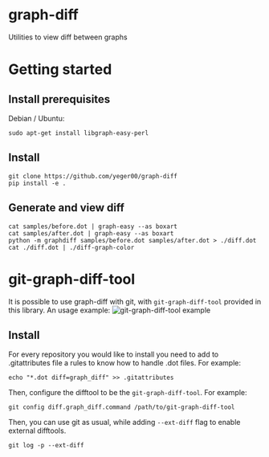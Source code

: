 # graph-diff
Utilities to view diff between graphs

# Getting started

## Install prerequisites 
Debian / Ubuntu:
```
sudo apt-get install libgraph-easy-perl
```
## Install
```
git clone https://github.com/yeger00/graph-diff
pip install -e .
```

## Generate and view diff
```
cat samples/before.dot | graph-easy --as boxart
cat samples/after.dot | graph-easy --as boxart
python -m graphdiff samples/before.dot samples/after.dot > ./diff.dot
cat ./diff.dot | ./diff-graph-color
```

# git-graph-diff-tool
It is possible to use graph-diff with git, with `git-graph-diff-tool` provided in this library. An usage example:
![](images/git-log-example.gif?raw=true "git-graph-diff-tool example")

## Install
For every repository you would like to install you need to add to .gitattributes file a rules to know how to handle .dot files. For example:
```
echo "*.dot diff=graph_diff" >> .gitattributes
```
Then, configure the difftool to be the `git-graph-diff-tool`. For example:
```
git config diff.graph_diff.command /path/to/git-graph-diff-tool
```
Then, you can use git as usual, while adding `--ext-diff` flag to enable external difftools.
```
git log -p --ext-diff
```
